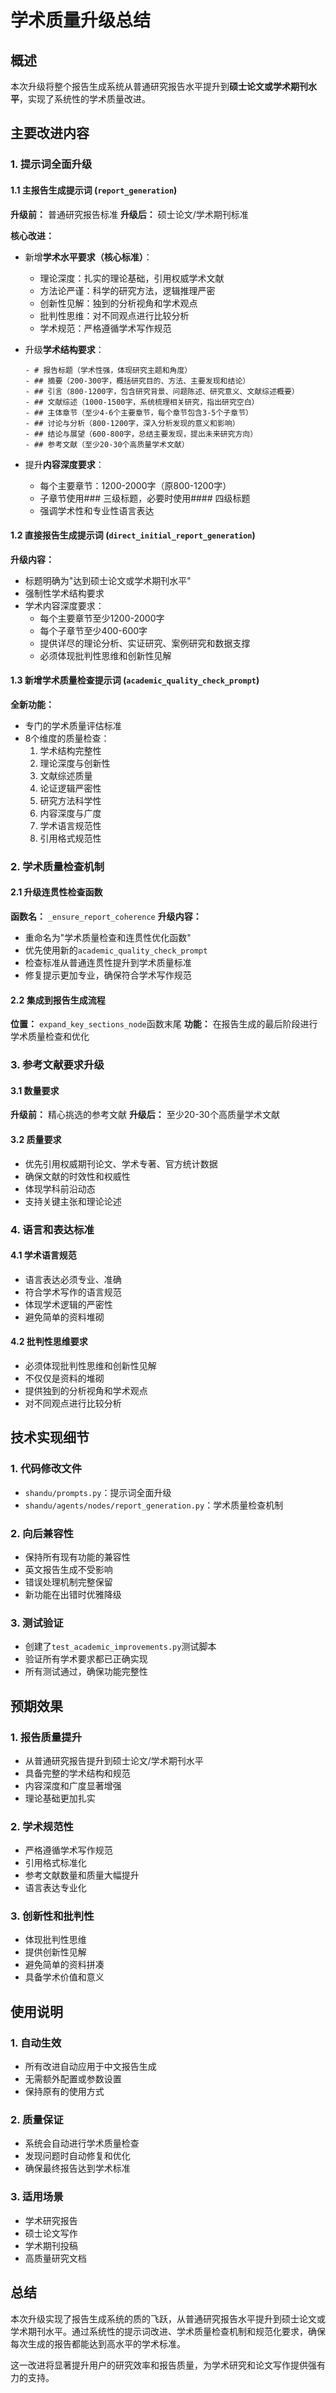 # 学术质量升级总结

## 概述

本次升级将整个报告生成系统从普通研究报告水平提升到**硕士论文或学术期刊水平**，实现了系统性的学术质量改进。

## 主要改进内容

### 1. 提示词全面升级

#### 1.1 主报告生成提示词 (`report_generation`)
**升级前：** 普通研究报告标准
**升级后：** 硕士论文/学术期刊标准

**核心改进：**
- 新增**学术水平要求（核心标准）**：
  - 理论深度：扎实的理论基础，引用权威学术文献
  - 方法论严谨：科学的研究方法，逻辑推理严密
  - 创新性见解：独到的分析视角和学术观点
  - 批判性思维：对不同观点进行比较分析
  - 学术规范：严格遵循学术写作规范

- 升级**学术结构要求**：
  ```
  - # 报告标题（学术性强，体现研究主题和角度）
  - ## 摘要（200-300字，概括研究目的、方法、主要发现和结论）
  - ## 引言（800-1200字，包含研究背景、问题陈述、研究意义、文献综述概要）
  - ## 文献综述（1000-1500字，系统梳理相关研究，指出研究空白）
  - ## 主体章节（至少4-6个主要章节，每个章节包含3-5个子章节）
  - ## 讨论与分析（800-1200字，深入分析发现的意义和影响）
  - ## 结论与展望（600-800字，总结主要发现，提出未来研究方向）
  - ## 参考文献（至少20-30个高质量学术文献）
  ```

- 提升**内容深度要求**：
  - 每个主要章节：1200-2000字（原800-1200字）
  - 子章节使用### 三级标题，必要时使用#### 四级标题
  - 强调学术性和专业性语言表达

#### 1.2 直接报告生成提示词 (`direct_initial_report_generation`)
**升级内容：**
- 标题明确为"达到硕士论文或学术期刊水平"
- 强制性学术结构要求
- 学术内容深度要求：
  - 每个主要章节至少1200-2000字
  - 每个子章节至少400-600字
  - 提供详尽的理论分析、实证研究、案例研究和数据支撑
  - 必须体现批判性思维和创新性见解

#### 1.3 新增学术质量检查提示词 (`academic_quality_check_prompt`)
**全新功能：**
- 专门的学术质量评估标准
- 8个维度的质量检查：
  1. 学术结构完整性
  2. 理论深度与创新性
  3. 文献综述质量
  4. 论证逻辑严密性
  5. 研究方法科学性
  6. 内容深度与广度
  7. 学术语言规范性
  8. 引用格式规范性

### 2. 学术质量检查机制

#### 2.1 升级连贯性检查函数
**函数名：** `_ensure_report_coherence`
**升级内容：**
- 重命名为"学术质量检查和连贯性优化函数"
- 优先使用新的`academic_quality_check_prompt`
- 检查标准从普通连贯性提升到学术质量标准
- 修复提示更加专业，确保符合学术写作规范

#### 2.2 集成到报告生成流程
**位置：** `expand_key_sections_node`函数末尾
**功能：** 在报告生成的最后阶段进行学术质量检查和优化

### 3. 参考文献要求升级

#### 3.1 数量要求
**升级前：** 精心挑选的参考文献
**升级后：** 至少20-30个高质量学术文献

#### 3.2 质量要求
- 优先引用权威期刊论文、学术专著、官方统计数据
- 确保文献的时效性和权威性
- 体现学科前沿动态
- 支持关键主张和理论论述

### 4. 语言和表达标准

#### 4.1 学术语言规范
- 语言表达必须专业、准确
- 符合学术写作的语言规范
- 体现学术逻辑的严密性
- 避免简单的资料堆砌

#### 4.2 批判性思维要求
- 必须体现批判性思维和创新性见解
- 不仅仅是资料的堆砌
- 提供独到的分析视角和学术观点
- 对不同观点进行比较分析

## 技术实现细节

### 1. 代码修改文件
- `shandu/prompts.py`：提示词全面升级
- `shandu/agents/nodes/report_generation.py`：学术质量检查机制

### 2. 向后兼容性
- 保持所有现有功能的兼容性
- 英文报告生成不受影响
- 错误处理机制完整保留
- 新功能在出错时优雅降级

### 3. 测试验证
- 创建了`test_academic_improvements.py`测试脚本
- 验证所有学术要求都已正确实现
- 所有测试通过，确保功能完整性

## 预期效果

### 1. 报告质量提升
- 从普通研究报告提升到硕士论文/学术期刊水平
- 具备完整的学术结构和规范
- 内容深度和广度显著增强
- 理论基础更加扎实

### 2. 学术规范性
- 严格遵循学术写作规范
- 引用格式标准化
- 参考文献数量和质量大幅提升
- 语言表达专业化

### 3. 创新性和批判性
- 体现批判性思维
- 提供创新性见解
- 避免简单的资料拼凑
- 具备学术价值和意义

## 使用说明

### 1. 自动生效
- 所有改进自动应用于中文报告生成
- 无需额外配置或参数设置
- 保持原有的使用方式

### 2. 质量保证
- 系统会自动进行学术质量检查
- 发现问题时自动修复和优化
- 确保最终报告达到学术标准

### 3. 适用场景
- 学术研究报告
- 硕士论文写作
- 学术期刊投稿
- 高质量研究文档

## 总结

本次升级实现了报告生成系统的质的飞跃，从普通研究报告水平提升到硕士论文或学术期刊水平。通过系统性的提示词改进、学术质量检查机制和规范化要求，确保每次生成的报告都能达到高水平的学术标准。

这一改进将显著提升用户的研究效率和报告质量，为学术研究和论文写作提供强有力的支持。
